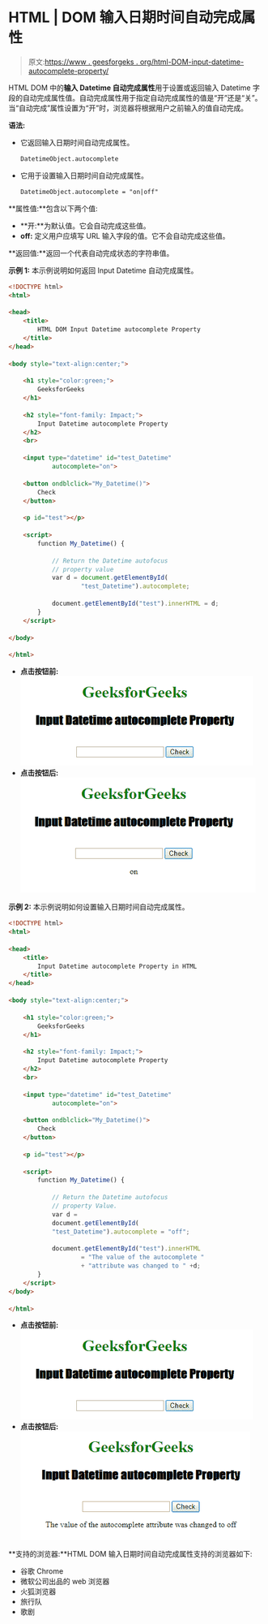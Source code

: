 # HTML | DOM 输入日期时间自动完成属性

> 原文:[https://www . geesforgeks . org/html-DOM-input-datetime-autocomplete-property/](https://www.geeksforgeeks.org/html-dom-input-datetime-autocomplete-property/)

HTML DOM 中的**输入 Datetime 自动完成属性**用于设置或返回输入 Datetime 字段的自动完成属性值。自动完成属性用于指定自动完成属性的值是“开”还是“关”。当“自动完成”属性设置为“开”时，浏览器将根据用户之前输入的值自动完成。

**语法:**

*   它返回输入日期时间自动完成属性。

    ```html
    DatetimeObject.autocomplete
    ```

*   它用于设置输入日期时间自动完成属性。

    ```html
    DatetimeObject.autocomplete = "on|off" 
    ```

**属性值:**包含以下两个值:

*   **开:**为默认值。它会自动完成这些值。
*   **off:** 定义用户应填写 URL 输入字段的值。它不会自动完成这些值。

**返回值:**返回一个代表自动完成状态的字符串值。

**示例 1:** 本示例说明如何返回 Input Datetime 自动完成属性。

```html
<!DOCTYPE html> 
<html> 

<head> 
    <title> 
        HTML DOM Input Datetime autocomplete Property
    </title> 
</head> 

<body style="text-align:center;"> 

    <h1 style="color:green;">
        GeeksforGeeks
    </h1> 

    <h2 style="font-family: Impact;">
        Input Datetime autocomplete Property
    </h2> 
    <br> 

    <input type="datetime" id="test_Datetime"
            autocomplete="on"> 

    <button ondblclick="My_Datetime()"> 
        Check 
    </button> 

    <p id="test"></p> 

    <script> 
        function My_Datetime() { 

            // Return the Datetime autofocus
            // property value
            var d = document.getElementById(
                    "test_Datetime").autocomplete; 

            document.getElementById("test").innerHTML = d; 
        } 
    </script> 

</body> 

</html>
```

*   **点击按钮前:**
    ![](img/752b1b93860f88f3f45ee552b709accb.png)
*   **点击按钮后:**
    ![](img/c2f57eb48cd6aee69c9b61c936f2e18d.png)

**示例 2:** 本示例说明如何设置输入日期时间自动完成属性。

```html
<!DOCTYPE html> 
<html> 

<head> 
    <title> 
        Input Datetime autocomplete Property in HTML 
    </title>
</head> 

<body style="text-align:center;"> 

    <h1 style="color:green;">
        GeeksforGeeks
    </h1> 

    <h2 style="font-family: Impact;">
        Input Datetime autocomplete Property
    </h2> 
    <br> 

    <input type="datetime" id="test_Datetime"
            autocomplete="on"> 

    <button ondblclick="My_Datetime()"> 
        Check 
    </button> 

    <p id="test"></p> 

    <script> 
        function My_Datetime() { 

            // Return the Datetime autofocus 
            // property Value. 
            var d = 
            document.getElementById( 
            "test_Datetime").autocomplete = "off"; 

            document.getElementById("test").innerHTML
                    = "The value of the autocomplete "
                    + "attribute was changed to " +d; 
        }
    </script> 
</body> 

</html>
```

*   **点击按钮前:**
    ![](img/752b1b93860f88f3f45ee552b709accb.png)
*   **点击按钮后:**
    ![](img/14fb728eb6234f526345f2fddb72736f.png)

**支持的浏览器:**HTML DOM 输入日期时间自动完成属性支持的浏览器如下:

*   谷歌 Chrome
*   微软公司出品的 web 浏览器
*   火狐浏览器
*   旅行队
*   歌剧